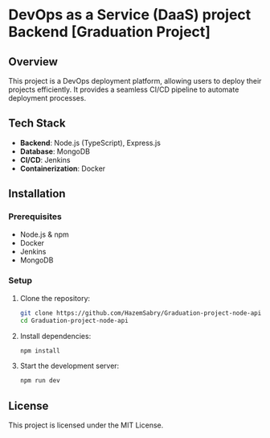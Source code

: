 # DevOps as a Service (DaaS) project Backend [Graduation Project]

## Overview
This project is a DevOps deployment platform, allowing users to deploy their projects efficiently. It provides a seamless CI/CD pipeline to automate deployment processes.

## Tech Stack
- **Backend**: Node.js (TypeScript), Express.js
- **Database**: MongoDB
- **CI/CD**: Jenkins
- **Containerization**: Docker


## Installation
### Prerequisites
- Node.js & npm
- Docker
- Jenkins
- MongoDB

### Setup
1. Clone the repository:
   ```bash
   git clone https://github.com/HazemSabry/Graduation-project-node-api.git
   cd Graduation-project-node-api
   ```
2. Install dependencies:
   ```bash
   npm install
   ```
4. Start the development server:
   ```bash
   npm run dev
   ```

## License
This project is licensed under the MIT License.

